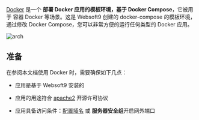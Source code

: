 [Docker](https://www.docker.com/) 是一个 **部署 Docker 应用的模板环境，基于 Docker Compose**，它被用于 容器 Docker  等场景。这是 Websoft9 创建的 docker-compose 的模板环境，通过修改 Docker Compose，您可以非常方便的运行任何类型的 Docker 应用。


![arch](https://libs.websoft9.com/Websoft9/DocsPicture/en/runtime/runtime-web-websoft9.png)


## 准备

在参阅本文档使用 Docker 时，需要确保如下几点：

- 应用是基于 Websoft9 安装的

- 应用的用途符合 [apache2](https://opensource.org/licenses/Apache-2.0) 开源许可协议

- 应用具备访问条件：[配置域名](./domain-set) 或 **服务器安全组**开启网外端口